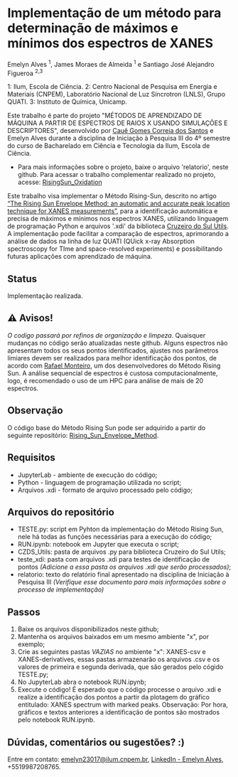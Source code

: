 # Implementação de um método para determinação de máximos e mínimos dos espectros de XANES

Emelyn Alves <sup>1</sup>, James Moraes de Almeida <sup>1</sup> e Santiago José Alejandro Figueroa <sup>2,3</sup>

1: Ilum, Escola de Ciência. 
2: Centro Nacional de Pesquisa em Energia e Materiais (CNPEM), Laboratório Nacional de Luz Síncrotron (LNLS), Grupo QUATI. 
3: Instituto de Química, Unicamp. 

Este trabalho é parte do projeto "MÉTODOS DE APRENDIZADO DE MÁQUINA A PARTIR DE ESPECTROS DE RAIOS X USANDO SIMULAÇÕES E DESCRIPTORES", desenvolvido por [Cauê Gomes Correia dos Santos](https://github.com/CaueSantos1812) e Emelyn Alves durante a disciplina de Iniciação à Pesquisa III do 4º semestre do curso de Bacharelado em Ciência e Tecnologia da Ilum, Escola de Ciência. 

* Para mais informações sobre o projeto, baixe o arquivo 'relatorio', neste github. Para acessar o trabalho complementar realizado no projeto, acesse: [RisingSun_Oxidation](https://github.com/CaueSantos1812/RisingSun_Oxidation)

Este trabalho visa implementar o Método Rising-Sun, descrito no artigo [“The Rising Sun Envelope Method: an automatic and accurate peak location technique for XANES measurements”](https://pubs.acs.org/doi/epdf/10.1021/acs.jpca.9b11712?ref=article_openPDF), para a identificação automática e precisa de máximos e mínimos nos espectros XANES, utilizando linguagem de programação Python e arquivos '.xdi' da biblioteca [Cruzeiro do Sul Utils](https://github.com/jamesmalmeida/Cruzeiro-do-Sul-Utils). A implementação pode facilitar a comparação de espectros, aprimorando a análise de dados na linha de luz QUATI (QUick x-ray Absorption spectroscopy for TIme and space-resolved experiments) e possibilitando futuras aplicações com aprendizado de máquina.

## Status 
Implementação realizada. 

## ⚠️ Avisos!
*O codigo passará por refinos de organização e limpeza.* Quaisquer mudanças no código serão atualizadas neste github. Alguns espectros não apresentam todos os seus pontos identificados, ajustes nos parâmetros limiares devem ser realizados para melhor identificação dos pontos, de acordo com [Rafael Monteiro](https://github.com/rafael-a-monteiro-math), um dos desenvolvedores do Método Rising Sun. A análise sequencial de espectros é custosa computacionalmente, logo, é recomendado o uso de um HPC para análise de mais de 20 espectros. 

## Observação
O código base do Método Rising Sun pode ser adquirido a partir do seguinte repositório: [Rising_Sun_Envelope_Method](https://github.com/rafael-a-monteiro-math/Rising_Sun_Envelope_Method). 

## Requisitos 
- JupyterLab - ambiente de execução do código;
- Python - linguagem de programação utilizada no script; 
- Arquivos .xdi - formato de arquivo processado pelo código;

##  Arquivos do repositório
- TESTE.py: script em Pyhton da implementação do Método Rising Sun, nele há todas as funções necessárias para a execução do código;
- RUN.ipynb: notebook em Jupyter que executa o script;
- CZDS_Utils: pasta de arquivos .py para biblioteca Cruzeiro do Sul Utils; 
- teste_xdi: pasta com arquivos .xdi para testes de identificação de pontos _(Adicione a essa pasta os arquivos .xdi que serão processados)_;
- relatorio: texto do relatório final apresentado na disciplina de Iniciação à Pesquisa III _(Verifique esse documento para mais informações sobre o processo de implementação)_

## Passos 
1. Baixe os arquivos disponibilizados neste github;
2. Mantenha os arquivos baixados em um mesmo ambiente "x", por exemplo;
3. Crie as seguintes pastas *VAZIAS* no ambiente "x": XANES-csv e XANES-derivatives, essas pastas armazenarão os arquivos .csv e os valores de primeira e segunda derivada, que são gerados pelo cógido TESTE.py;
4. No JupyterLab abra o notebook RUN.ipynb;
5. Execute o código! É esperado que o código processe o arquivo .xdi e realize a identificação dos pontos a partir da plotagem do gráfico entitulado: XANES spectrum with marked peaks. Observação: Por hora, gráficos e textos anteriores a identificação de pontos são mostrados pelo notebook RUN.ipynb.

## Dúvidas, comentários ou sugestões? :)
Entre em contato: emelyn23017@ilum.cnpem.br, [LinkedIn - Emelyn Alves](https://www.linkedin.com/in/emelyn-alves-5362532a0/), +5519987208765. 
